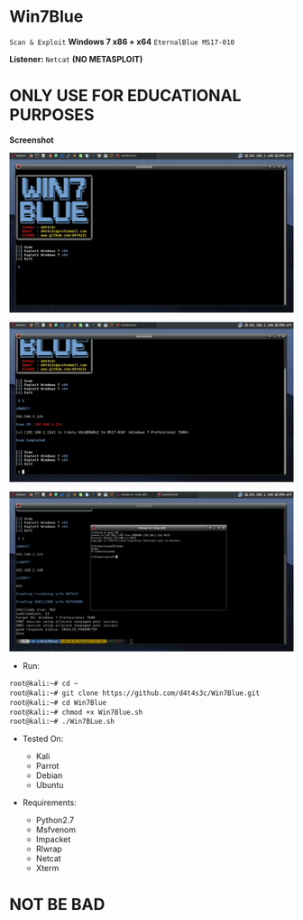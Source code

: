 # Win7Blue

`Scan & Exploit` **Windows 7 x86 + x64** `EternalBlue MS17-010`

**Listener:** `Netcat` **(NO METASPLOIT)**

# ONLY USE FOR EDUCATIONAL PURPOSES

**Screenshot**

![](/screenshot/1.png)

![](/screenshot/2.png)

![](/screenshot/3.png)

* Run:

```bash
root@kali:~# cd ~
root@kali:~# git clone https://github.com/d4t4s3c/Win7Blue.git
root@kali:~# cd Win7Blue
root@kali:~# chmod +x Win7Blue.sh
root@kali:~# ./Win7BLue.sh
```

* Tested On:

  * Kali
  * Parrot
  * Debian
  * Ubuntu
  
* Requirements:
   * Python2.7
   * Msfvenom
   * Impacket
   * Rlwrap
   * Netcat
   * Xterm
   
# NOT BE BAD


